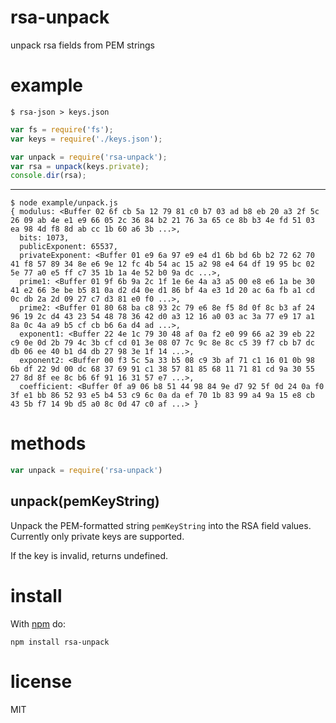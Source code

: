 # rsa-unpack

unpack rsa fields from PEM strings

# example

```
$ rsa-json > keys.json
```

``` js
var fs = require('fs');
var keys = require('./keys.json');

var unpack = require('rsa-unpack');
var rsa = unpack(keys.private);
console.dir(rsa);
```

***

```
$ node example/unpack.js
{ modulus: <Buffer 02 6f cb 5a 12 79 81 c0 b7 03 ad b8 eb 20 a3 2f 5c 26 09 ab 4e e1 e9 66 05 2c 36 84 b2 21 76 3a 65 ce 8b b3 4e fd 51 03 ea 98 4d f8 8d ab cc 1b 60 a6 3b ...>,
  bits: 1073,
  publicExponent: 65537,
  privateExponent: <Buffer 01 e9 6a 97 e9 e4 d1 6b bd 6b b2 72 62 70 41 f8 57 89 34 8e e6 9e 12 fc 4b 54 ac 15 a2 98 e4 64 df 19 95 bc 02 5e 77 a0 e5 ff c7 35 1b 1a 4e 52 b0 9a dc ...>,
  prime1: <Buffer 01 9f 6b 9a 2c 1f 1e 6e 4a a3 a5 00 e8 e6 1a be 30 41 e2 66 3e be b5 81 0a d2 d4 0e d1 86 bf 4a e3 1d 20 ac 6a fb a1 cd 0c db 2a 2d 09 27 c7 d3 81 e0 f0 ...>,
  prime2: <Buffer 01 80 68 ba c8 93 2c 79 e6 8e f5 8d 0f 8c b3 af 24 96 19 2c d4 43 23 54 48 78 36 42 d0 a3 12 16 a0 03 ac 3a 77 e9 17 a1 8a 0c 4a a9 b5 cf cb b6 6a d4 ad ...>,
  exponent1: <Buffer 22 4e 1c 79 30 48 af 0a f2 e0 99 66 a2 39 eb 22 c9 0e 0d 2b 79 4c 3b cf cd 01 3e 08 07 7c 9c 8e 8c c5 39 f7 cb b7 dc db 06 ee 40 b1 d4 db 27 98 3e 1f 14 ...>,
  exponent2: <Buffer 00 f3 5c 5a 33 b5 08 c9 3b af 71 c1 16 01 0b 98 6b df 22 9d 00 dc 68 37 69 91 c1 38 57 81 85 68 11 71 81 cd 9a 30 55 27 8d 8f ee 8c b6 6f 91 16 31 57 e7 ...>,
  coefficient: <Buffer 0f a9 06 b8 51 44 98 84 9e d7 92 5f 0d 24 0a f0 3f e1 bb 86 52 93 e5 b4 53 c9 6c 0a da ef 70 1b 83 99 a4 9a 15 e8 cb 43 5b f7 14 9b d5 a0 8c 0d 47 c0 af ...> }
```

# methods

``` js
var unpack = require('rsa-unpack')
```

## unpack(pemKeyString)

Unpack the PEM-formatted string `pemKeyString` into the RSA field values.
Currently only private keys are supported.

If the key is invalid, returns undefined.

# install

With [npm](https://npmjs.org) do:

```
npm install rsa-unpack
```

# license

MIT
